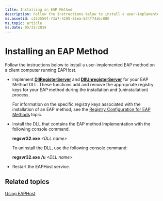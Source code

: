 ```yaml
---
title: Installing an EAP Method
description: Follow the instructions below to install a user-implemented EAP method on a client computer running EAPHost.
ms.assetid: c353550f-73a7-4195-81ea-544f74abc880
ms.topic: article
ms.date: 05/31/2018
---
```


# Installing an EAP Method

Follow the instructions below to install a user-implemented EAP method on a client computer running EAPHost.

-   Implement [**DllRegisterServer**](https://msdn.microsoft.com/windows/desktop/4442206b-b2ad-47d7-8add-18002c44c5a2) and [**DllUnregisterServer**](https://msdn.microsoft.com/windows/desktop/b71137a7-284e-4521-a3b2-9dad9c9d3c54) for your EAP Method DLL. These functions add and remove the appropriate registry keys for your EAP method during the installation and (uninstallation) process.

    For information on the specific registry keys associated with the installation of an EAP method, see the [Registry Configuration for EAP Methods](registry-keys-for-eap-methods.md) topic.

-   Install the DLL that contains the EAP method implementation with the following console command.

    **regsvr32.exe** *&lt;DLL name&gt;*

    To uninstall the DLL, use the following console command:

    **regsvr32.exe** **/u** *&lt;DLL name&gt;*

-   Restart the EAPHost service.

## Related topics

<dl> <dt>

[Using EAPHost](using-eap-host.md)
</dt> </dl>

 

 





